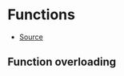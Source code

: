 # Functions

- [Source](https://www.typescript-training.com/course/fundamentals-v3/09-functions/)

## Function overloading
